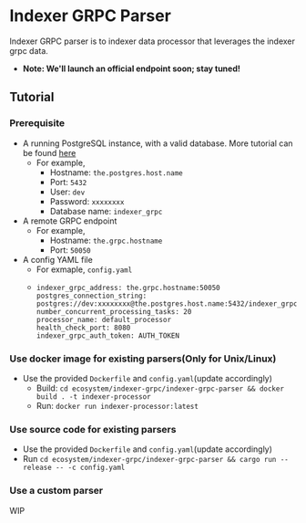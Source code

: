 # Indexer GRPC Parser

Indexer GRPC parser is to indexer data processor that leverages the indexer grpc data.

* __Note: We'll launch an official endpoint soon; stay tuned!__

## Tutorial
### Prerequisite
* A running PostgreSQL instance, with a valid database. More tutorial can be found [here](https://github.com/aptos-labs/aptos-core/tree/main/crates/indexer#postgres)
  * For example,
    * Hostname: `the.postgres.host.name`
    * Port: `5432`
    * User: `dev`
    * Password: `xxxxxxxx`
    * Database name: `indexer_grpc`
* A remote GRPC endpoint
  * For example,
    * Hostname: `the.grpc.hostname`
    * Port: `50050`
* A config YAML file
  * For exmaple, `config.yaml`
  * 
    ```
    indexer_grpc_address: the.grpc.hostname:50050
    postgres_connection_string: postgres://dev:xxxxxxxx@the.postgres.host.name:5432/indexer_grpc
    number_concurrent_processing_tasks: 20
    processor_name: default_processor
    health_check_port: 8080
    indexer_grpc_auth_token: AUTH_TOKEN
    ```

### Use docker image for existing parsers(Only for Unix/Linux)
* Use the provided `Dockerfile` and `config.yaml`(update accordingly)
  * Build: `cd ecosystem/indexer-grpc/indexer-grpc-parser && docker build . -t indexer-processor`
  * Run: `docker run indexer-processor:latest`

### Use source code for existing parsers
* Use the provided `Dockerfile` and `config.yaml`(update accordingly)
* Run `cd ecosystem/indexer-grpc/indexer-grpc-parser && cargo run --release -- -c config.yaml`


### Use a custom parser
WIP
